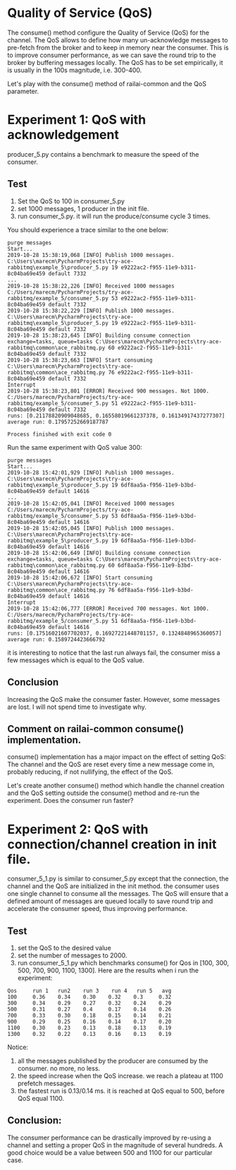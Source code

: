 # Quality of Service (QoS)
The consume() method configure the Quality of Service (QoS) for the channel. The QoS allows to define how many 
un-acknowledge messages to pre-fetch from the broker and to keep in memory near the consumer. This is to improve
consumer performance, as we can save the round trip to the broker by buffering messages locally. The QoS has to be set 
empirically, it is usually in the 100s magnitude, i.e. 300-400.

Let's play with the consume() method of railai-common and the QoS parameter.

# Experiment 1: QoS with acknowledgement
producer_5.py contains a benchmark to measure the speed of the consumer.

## Test
1) Set the QoS to 100 in consumer_5.py
2) set 1000 messages, 1 producer in the init file.
3) run consumer_5.py. it will run the produce/consume cycle 3 times.

You should experience a trace similar to the one below:
```
purge messages
Start...
2019-10-28 15:38:19,068 [INFO] Publish 1000 messages. C:\Users\marecm\PycharmProjects\try-ace-rabbitmq\example_5\producer_5.py 19 e9222ac2-f955-11e9-b311-8c04ba69e459 default 7332
...
2019-10-28 15:38:22,226 [INFO] Received 1000 messages C:/Users/marecm/PycharmProjects/try-ace-rabbitmq/example_5/consumer_5.py 53 e9222ac2-f955-11e9-b311-8c04ba69e459 default 7332
2019-10-28 15:38:22,229 [INFO] Publish 1000 messages. C:\Users\marecm\PycharmProjects\try-ace-rabbitmq\example_5\producer_5.py 19 e9222ac2-f955-11e9-b311-8c04ba69e459 default 7332
2019-10-28 15:38:23,645 [INFO] Building consume connection exchange=tasks, queue=tasks C:\Users\marecm\PycharmProjects\try-ace-rabbitmq\common\ace_rabbitmq.py 60 e9222ac2-f955-11e9-b311-8c04ba69e459 default 7332
2019-10-28 15:38:23,663 [INFO] Start consuming C:\Users\marecm\PycharmProjects\try-ace-rabbitmq\common\ace_rabbitmq.py 76 e9222ac2-f955-11e9-b311-8c04ba69e459 default 7332
Interrupt
2019-10-28 15:38:23,801 [ERROR] Received 900 messages. Not 1000. C:/Users/marecm/PycharmProjects/try-ace-rabbitmq/example_5/consumer_5.py 51 e9222ac2-f955-11e9-b311-8c04ba69e459 default 7332
runs: [0.21178820909048685, 0.16558019661237378, 0.16134917437277307]
average run: 0.17957252669187787

Process finished with exit code 0
```

Run the same experiment with QoS value 300:
```
purge messages
Start...
2019-10-28 15:42:01,929 [INFO] Publish 1000 messages. C:\Users\marecm\PycharmProjects\try-ace-rabbitmq\example_5\producer_5.py 19 6df8aa5a-f956-11e9-b3bd-8c04ba69e459 default 14616
...
2019-10-28 15:42:05,041 [INFO] Received 1000 messages C:/Users/marecm/PycharmProjects/try-ace-rabbitmq/example_5/consumer_5.py 53 6df8aa5a-f956-11e9-b3bd-8c04ba69e459 default 14616
2019-10-28 15:42:05,045 [INFO] Publish 1000 messages. C:\Users\marecm\PycharmProjects\try-ace-rabbitmq\example_5\producer_5.py 19 6df8aa5a-f956-11e9-b3bd-8c04ba69e459 default 14616
2019-10-28 15:42:06,649 [INFO] Building consume connection exchange=tasks, queue=tasks C:\Users\marecm\PycharmProjects\try-ace-rabbitmq\common\ace_rabbitmq.py 60 6df8aa5a-f956-11e9-b3bd-8c04ba69e459 default 14616
2019-10-28 15:42:06,672 [INFO] Start consuming C:\Users\marecm\PycharmProjects\try-ace-rabbitmq\common\ace_rabbitmq.py 76 6df8aa5a-f956-11e9-b3bd-8c04ba69e459 default 14616
Interrupt
2019-10-28 15:42:06,777 [ERROR] Received 700 messages. Not 1000. C:/Users/marecm/PycharmProjects/try-ace-rabbitmq/example_5/consumer_5.py 51 6df8aa5a-f956-11e9-b3bd-8c04ba69e459 default 14616
runs: [0.17516021607702037, 0.16927221448701157, 0.1324848965360057]
average run: 0.1589724423666792
```
it is interesting to notice that the last run always fail, the consumer miss a few messages which is equal to the 
QoS  value.

## Conclusion
Increasing the QoS make the consumer faster. However, some messages are lost. I will not spend time to investigate why. 

## Comment on railai-common consume() implementation.
consume() implementation has a major impact on the effect of setting QoS: The channel and the QoS are reset every 
time a new message come in, probably reducing, if not nullifying, the effect of the QoS.

Let's create another consume() method which handle the channel creation and the QoS setting outside the consume()
method and re-run the experiment. Does the consumer run faster?

# Experiment 2: QoS with connection/channel creation in init file.
consumer_5_1.py is similar to consumer_5.py except that the connection, the channel and the QoS are initialized in 
the init method. the consumer uses one single channel to consume all the messages. The QoS will ensure that a defined amount 
of messages are queued locally to save round trip and accelerate the consumer speed, thus improving performance.

## Test
1) set the QoS to the desired value
2) set the number of messages to 2000.
3) run consumer_5_1.py which benchmarks consume() for Qos in [100, 300, 500, 700, 900, 1100, 1300].
Here are the results when i run the experiment:
```
Qos     run 1   run2    run 3    run 4   run 5   avg
100     0.36    0.34    0.30    0.32    0.3     0.32
300     0.34    0.29    0.27    0.32    0.24    0.29
500     0.31    0.27    0.4     0.17    0.14    0.26
700     0.33    0.30    0.18    0.15    0.14    0.21
900     0.29    0.25    0.16    0.14    0.17    0.20
1100    0.30    0.23    0.13    0.18    0.13    0.19
1300    0.32    0.22    0.13    0.16    0.13    0.19
```
Notice:
1) all the messages published by the producer are consumed by the consumer. no more, no less.
2) the speed increase when the QoS increase. we reach a plateau at 1100 prefetch messages.
3) the fastest run is 0.13/0.14 ms. it is reached at QoS equal to 500, before QoS equal 1100.

## Conclusion:
The consumer performance can be drastically improved by re-using a channel and setting a proper QoS in the magnitude 
of several hundreds. A good choice would be a value between 500 and 1100 for our particular case.

